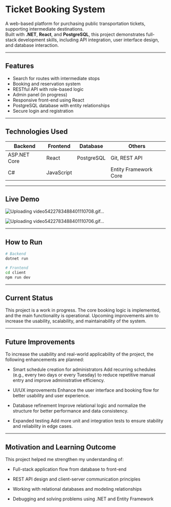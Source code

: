 # Ticket Booking System

A web-based platform for purchasing public transportation tickets, supporting intermediate destinations.  
Built with **.NET**, **React**, and **PostgreSQL**, this project demonstrates full-stack development skills, including API integration, user interface design, and database interaction.

---

## Features

- Search for routes with intermediate stops  
- Booking and reservation system  
- RESTful API with role-based logic  
- Admin panel (in progress)  
- Responsive front-end using React  
- PostgreSQL database with entity relationships  
- Secure login and registration  

---

## Technologies Used

| Backend        | Frontend | Database    | Others                     |
|----------------|----------|-------------|----------------------------|
| ASP.NET Core   | React    | PostgreSQL  | Git, REST API              |
| C#             | JavaScript |           | Entity Framework Core      |

---

## Live Demo

![Uploading video5422783488401110708.gif…]()

![Uploading video5422783488401110706.gif…]()


---

## How to Run

```bash
# Backend
dotnet run
```
```bash
# Frontend
cd client
npm run dev
```

---

## Current Status
This project is a work in progress. The core booking logic is implemented, and the main functionality is operational. Upcoming improvements aim to increase the usability, scalability, and maintainability of the system.


---

## Future Improvements
To increase the usability and real-world applicability of the project, the following enhancements are planned:

+ Smart schedule creation for administrators
Add recurring schedules (e.g., every two days or every Tuesday) to reduce repetitive manual entry and improve administrative efficiency.

+ UI/UX improvements
Enhance the user interface and booking flow for better usability and user experience.

+ Database refinement
Improve relational logic and normalize the structure for better performance and data consistency.

+ Expanded testing
Add more unit and integration tests to ensure stability and reliability in edge cases.


---

## Motivation and Learning Outcome
This project helped me strengthen my understanding of:

+ Full-stack application flow from database to front-end

+ REST API design and client-server communication principles

+ Working with relational databases and modeling relationships

+ Debugging and solving problems using .NET and Entity Framework
